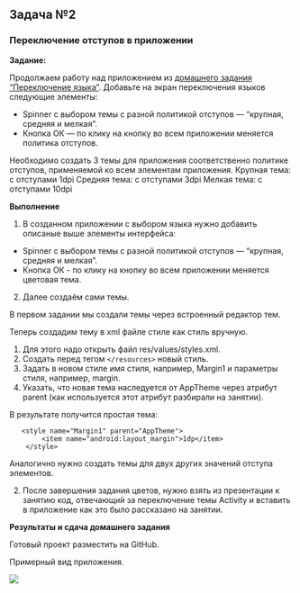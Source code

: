 
## Задача №2
### Переключение отступов в приложении


**Задание:**

Продолжаем работу над приложением из [домашнего задания “Переключение языка”](https://github.com/netology-code/and-homeworks/tree/master/3.3.AppResources/3.3.2). Добавьте на экран переключения языков следующие элементы: 

* Spinner с выбором темы с разной политикой отступов — “крупная, средняя и мелкая”. 
* Кнопка ОК — по клику на кнопку во всем приложении меняется политика отступов. 

Необходимо создать 3 темы для приложения соответственно политике отступов, применяемой ко всем элементам приложения. 
Крупная тема: с отступами 1dpi
Средняя тема: с отступами 3dpi
Мелкая тема: с отступами 10dpi


**Выполнение**

1. В созданном приложении с выбором языка нужно добавить описаные выше элементы интерфейса:
* Spinner с выбором темы с разной политикой отступов — “крупная, средняя и мелкая”.
* Кнопка ОК - по клику на кнопку во всем приложении меняется цветовая тема. 

2. Далее создаём сами темы.

В первом задании мы создали темы через встроенный редактор тем.

Теперь создадим тему в xml файле стиле как стиль вручную.

1. Для этого надо открыть файл res/values/styles.xml.
2. Создать перед тегом `</resources>` новый стиль.
3. Задать в новом стиле имя стиля, например, Margin1 и параметры стиля, например, margin.
4. Указать, что новая тема наследуется от AppTheme через атрибут parent (как используется этот атрибут разбирали на занятии).


В результате получится простая тема:
```
   <style name="Margin1" parent="AppTheme">
        <item name="android:layout_margin">1dp</item>
    </style>
```

Аналогично нужно создать темы для двух других значений отступа элементов.



2. После завершения задания цветов, нужно взять из презентации к занятию код, отвечающий за переключение темы Activity и вставить в приложение как это было рассказано на занятии.



**Результаты и сдача домашнего задания**

Готовый проект разместить на GitHub.

Примерный вид приложения.


![](https://i.imgur.com/dVE1fPm.jpg)
